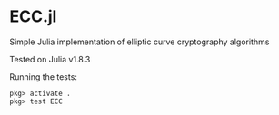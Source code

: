 # ECC.jl
Simple Julia implementation of elliptic curve cryptography algorithms

Tested on Julia v1.8.3

Running the tests:
```
pkg> activate .
pkg> test ECC
```
